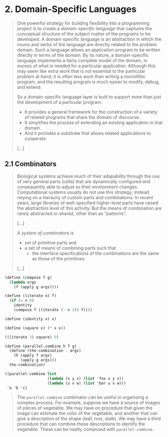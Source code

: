 # 2. Domain-Specific Languages

> One powerful strategy for building flexibility into a programming project is
> to create a *domain-specific language* that captures the conceptual structure
> of the subject matter of the programs to be developed. A domain-specific
> language is an abstraction in which the nouns and verbs of the language are
> directly related to the problem domain. Such a language allows an application
> program to be written directly in terms of the domain. By its nature, a
> domain-specific language implements a fairly complete model of the domain, in
> excess of what is needed for a particular application. Although this may seem
> like extra work that is not essential to the particular problem at hand, it is
> often less work than writing a monolithic program, and the resulting program
> is much easier to modify, debug, and extend.
>
> So a domain-specific language layer is built to support more than just the
> development of a particular program.
> 
> - It provides a general framework for the construction of a variety of related
>   programs that share the domain of discourse.
> - It simplifies the process of extending an existing application in that
>   domain.
> - And it provides a substrate that allows related applications to cooperate.
>
> [...]

## 2.1 Combinators

> Biological systems achieve much of their adapability through the use of very
> general parts (cells) that are dynamically configured and consequently able to
> adjust as their environment changes. Computational systems usually do not use
> this strategy, instead relying on a hierachy of custom parts and combinations.
> In recent years, large libraries of well-specified higher-level parts have
> raised the abstraction level of this activity. But the means of combination
> are rarely abstracted or shared, other than as "patterns".
>
> [...]
>
> A *system of combinators* is
>
> - set of primitive parts and
> - a set of means of combining parts such that
>   - the interface specifications of the combinations are the same as those of
>     the primitives.
>
> [...]

```scheme
(define (compose f g)
  (lambda args
    (f (apply g args))))
```

```scheme
(define ((iterate n) f)
  (if (= n 0)
    identity
    (compose f ((iterate (- n 1)) f))))

(define (identity x) x)
```

```scheme
(define (square x) (* x x))
```

```scheme
(((iterate 3) square) 5)
```

```scheme
(define (parallel-combine h f g)
  (define (the-combination . args)
    (h (apply f args)
       (apply g args)))
  the-combination)
```

```scheme
((parallel-combine list
                   (lambda (x y z) (list 'foo x y z))
                   (lambda (u v w) (list 'bar u v w)))
 'a 'b 'c)
```

> The `parallel-combine` combinator can be useful in organizing a complex
> process. For example, suppose we have a source of images of pieces of
> vegetable. We may have on procedure that given the image can estimate the
> color of the vegetable, and another that can give a description of the shape
> (leaf, root, stalk). We may have a third procedure that can combine these
> descriptions to identify the vegetable. These can be neatly composed with
> `parallel-combine`.

